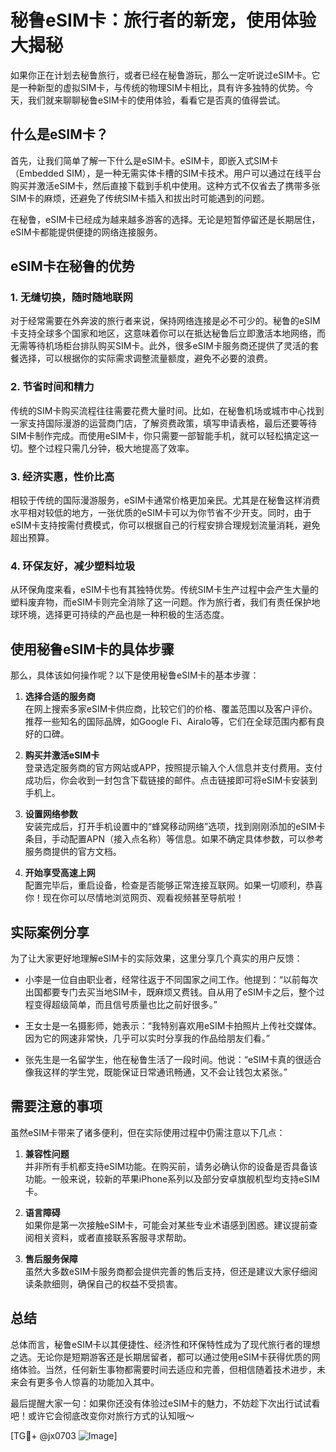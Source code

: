 # 秘鲁eSIM卡：旅行者的新宠，使用体验大揭秘

如果你正在计划去秘鲁旅行，或者已经在秘鲁游玩，那么一定听说过eSIM卡。它是一种新型的虚拟SIM卡，与传统的物理SIM卡相比，具有许多独特的优势。今天，我们就来聊聊秘鲁eSIM卡的使用体验，看看它是否真的值得尝试。

## 什么是eSIM卡？

首先，让我们简单了解一下什么是eSIM卡。eSIM卡，即嵌入式SIM卡（Embedded SIM），是一种无需实体卡槽的SIM卡技术。用户可以通过在线平台购买并激活eSIM卡，然后直接下载到手机中使用。这种方式不仅省去了携带多张SIM卡的麻烦，还避免了传统SIM卡插入和拔出时可能遇到的问题。

在秘鲁，eSIM卡已经成为越来越多游客的选择。无论是短暂停留还是长期居住，eSIM卡都能提供便捷的网络连接服务。

## eSIM卡在秘鲁的优势

### 1. **无缝切换，随时随地联网**

对于经常需要在外奔波的旅行者来说，保持网络连接是必不可少的。秘鲁的eSIM卡支持全球多个国家和地区，这意味着你可以在抵达秘鲁后立即激活本地网络，而无需等待机场柜台排队购买SIM卡。此外，很多eSIM卡服务商还提供了灵活的套餐选择，可以根据你的实际需求调整流量额度，避免不必要的浪费。

### 2. **节省时间和精力**

传统的SIM卡购买流程往往需要花费大量时间。比如，在秘鲁机场或城市中心找到一家支持国际漫游的运营商门店，了解资费政策，填写申请表格，最后还要等待SIM卡制作完成。而使用eSIM卡，你只需要一部智能手机，就可以轻松搞定这一切。整个过程只需几分钟，极大地提高了效率。

### 3. **经济实惠，性价比高**

相较于传统的国际漫游服务，eSIM卡通常价格更加亲民。尤其是在秘鲁这样消费水平相对较低的地方，一张优质的eSIM卡可以为你节省不少开支。同时，由于eSIM卡支持按需付费模式，你可以根据自己的行程安排合理规划流量消耗，避免超出预算。

### 4. **环保友好，减少塑料垃圾**

从环保角度来看，eSIM卡也有其独特优势。传统SIM卡生产过程中会产生大量的塑料废弃物，而eSIM卡则完全消除了这一问题。作为旅行者，我们有责任保护地球环境，选择更可持续的产品也是一种积极的生活态度。

## 使用秘鲁eSIM卡的具体步骤

那么，具体该如何操作呢？以下是使用秘鲁eSIM卡的基本步骤：

1. **选择合适的服务商**  
   在网上搜索多家eSIM卡供应商，比较它们的价格、覆盖范围以及客户评价。推荐一些知名的国际品牌，如Google Fi、Airalo等，它们在全球范围内都有良好的口碑。

2. **购买并激活eSIM卡**  
   登录选定服务商的官方网站或APP，按照提示输入个人信息并支付费用。支付成功后，你会收到一封包含下载链接的邮件。点击链接即可将eSIM卡安装到手机上。

3. **设置网络参数**  
   安装完成后，打开手机设置中的“蜂窝移动网络”选项，找到刚刚添加的eSIM卡条目，手动配置APN（接入点名称）等信息。如果不确定具体参数，可以参考服务商提供的官方文档。

4. **开始享受高速上网**  
   配置完毕后，重启设备，检查是否能够正常连接互联网。如果一切顺利，恭喜你！现在你可以尽情地浏览网页、观看视频甚至导航啦！

## 实际案例分享

为了让大家更好地理解eSIM卡的实际效果，这里分享几个真实的用户反馈：

- 小李是一位自由职业者，经常往返于不同国家之间工作。他提到：“以前每次出国都要专门去买当地SIM卡，既麻烦又费钱。自从用了eSIM卡之后，整个过程变得超级简单，而且信号质量也比之前好很多。”
  
- 王女士是一名摄影师，她表示：“我特别喜欢用eSIM卡拍照片上传社交媒体。因为它的网速非常快，几乎可以实时分享我的作品给朋友们看。”

- 张先生是一名留学生，他在秘鲁生活了一段时间。他说：“eSIM卡真的很适合像我这样的学生党，既能保证日常通讯畅通，又不会让钱包太紧张。”

## 需要注意的事项

虽然eSIM卡带来了诸多便利，但在实际使用过程中仍需注意以下几点：

1. **兼容性问题**  
   并非所有手机都支持eSIM功能。在购买前，请务必确认你的设备是否具备该功能。一般来说，较新的苹果iPhone系列以及部分安卓旗舰机型均支持eSIM卡。

2. **语言障碍**  
   如果你是第一次接触eSIM卡，可能会对某些专业术语感到困惑。建议提前查阅相关资料，或者直接联系客服寻求帮助。

3. **售后服务保障**  
   虽然大多数eSIM卡服务商都会提供完善的售后支持，但还是建议大家仔细阅读条款细则，确保自己的权益不受损害。

## 总结

总体而言，秘鲁eSIM卡以其便捷性、经济性和环保特性成为了现代旅行者的理想之选。无论你是短期游客还是长期居留者，都可以通过使用eSIM卡获得优质的网络体验。当然，任何新生事物都需要时间去适应和完善，但相信随着技术进步，未来会有更多令人惊喜的功能加入其中。

最后提醒大家一句：如果你还没有体验过eSIM卡的魅力，不妨趁下次出行试试看吧！或许它会彻底改变你对旅行方式的认知哦～

[TG💪+ @jx0703 ![Image](https://github.com/user-attachments/assets/dbca1d08-cadb-493c-b0ec-ad6f7a83f270)]
